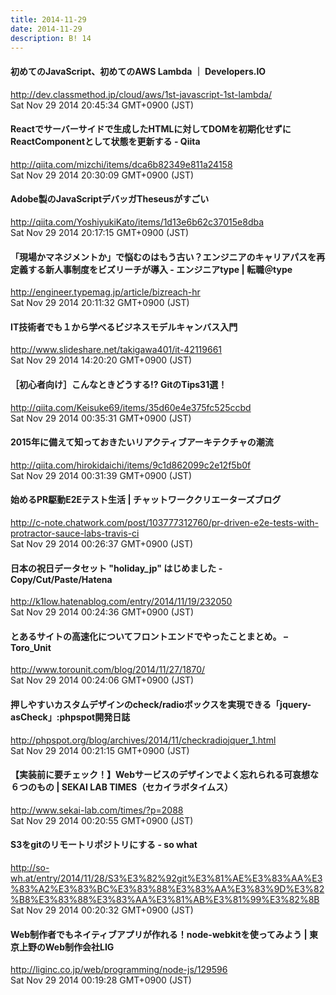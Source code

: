 ```yaml
---
title: 2014-11-29
date: 2014-11-29
description: B! 14
---
```


#### 初めてのJavaScript、初めてのAWS Lambda ｜ Developers.IO
http://dev.classmethod.jp/cloud/aws/1st-javascript-1st-lambda/<br>
Sat Nov 29 2014 20:45:34 GMT+0900 (JST)<br>


#### Reactでサーバーサイドで生成したHTMLに対してDOMを初期化せずにReactComponentとして状態を更新する - Qiita
http://qiita.com/mizchi/items/dca6b82349e811a24158<br>
Sat Nov 29 2014 20:30:09 GMT+0900 (JST)<br>


#### Adobe製のJavaScriptデバッガTheseusがすごい
http://qiita.com/YoshiyukiKato/items/1d13e6b62c37015e8dba<br>
Sat Nov 29 2014 20:17:15 GMT+0900 (JST)<br>


#### 「現場かマネジメントか」で悩むのはもう古い？エンジニアのキャリアパスを再定義する新人事制度をビズリーチが導入 - エンジニアtype | 転職＠type
http://engineer.typemag.jp/article/bizreach-hr<br>
Sat Nov 29 2014 20:11:32 GMT+0900 (JST)<br>


#### IT技術者でも１から学べるビジネスモデルキャンバス入門
http://www.slideshare.net/takigawa401/it-42119661<br>
Sat Nov 29 2014 14:20:20 GMT+0900 (JST)<br>


#### ［初心者向け］こんなときどうする⁉︎ GitのTips31選！
http://qiita.com/Keisuke69/items/35d60e4e375fc525ccbd<br>
Sat Nov 29 2014 00:35:31 GMT+0900 (JST)<br>


#### 2015年に備えて知っておきたいリアクティブアーキテクチャの潮流
http://qiita.com/hirokidaichi/items/9c1d862099c2e12f5b0f<br>
Sat Nov 29 2014 00:31:39 GMT+0900 (JST)<br>


#### 始めるPR駆動E2Eテスト生活 | チャットワーククリエーターズブログ
http://c-note.chatwork.com/post/103777312760/pr-driven-e2e-tests-with-protractor-sauce-labs-travis-ci<br>
Sat Nov 29 2014 00:26:37 GMT+0900 (JST)<br>


#### 日本の祝日データセット "holiday_jp" はじめました - Copy/Cut/Paste/Hatena
http://k1low.hatenablog.com/entry/2014/11/19/232050<br>
Sat Nov 29 2014 00:24:36 GMT+0900 (JST)<br>


#### とあるサイトの高速化についてフロントエンドでやったことまとめ。 – Toro_Unit
http://www.torounit.com/blog/2014/11/27/1870/<br>
Sat Nov 29 2014 00:24:06 GMT+0900 (JST)<br>


#### 押しやすいカスタムデザインのcheck/radioボックスを実現できる「jquery-asCheck」:phpspot開発日誌
http://phpspot.org/blog/archives/2014/11/checkradiojquer_1.html<br>
Sat Nov 29 2014 00:21:15 GMT+0900 (JST)<br>


#### 【実装前に要チェック！】Webサービスのデザインでよく忘れられる可哀想な６つのもの | SEKAI LAB TIMES（セカイラボタイムス）
http://www.sekai-lab.com/times/?p=2088<br>
Sat Nov 29 2014 00:20:55 GMT+0900 (JST)<br>


#### S3をgitのリモートリポジトリにする - so what
http://so-wh.at/entry/2014/11/28/S3%E3%82%92git%E3%81%AE%E3%83%AA%E3%83%A2%E3%83%BC%E3%83%88%E3%83%AA%E3%83%9D%E3%82%B8%E3%83%88%E3%83%AA%E3%81%AB%E3%81%99%E3%82%8B<br>
Sat Nov 29 2014 00:20:32 GMT+0900 (JST)<br>


#### Web制作者でもネイティブアプリが作れる！node-webkitを使ってみよう | 東京上野のWeb制作会社LIG
http://liginc.co.jp/web/programming/node-js/129596<br>
Sat Nov 29 2014 00:19:28 GMT+0900 (JST)<br>


